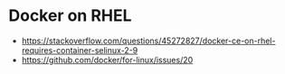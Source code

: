 # Docker on RHEL

* https://stackoverflow.com/questions/45272827/docker-ce-on-rhel-requires-container-selinux-2-9
* https://github.com/docker/for-linux/issues/20
